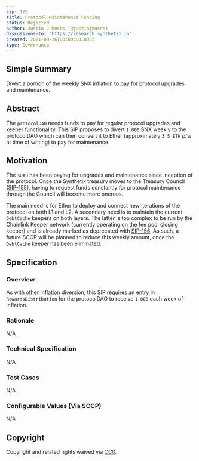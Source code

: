 ```yaml
---
sip: 175
title: Protocol Maintenance Funding
status: Rejected
author: Justin J Moses (@justinjmoses)
discussions-to: 'https://research.synthetix.io'
created: 2021-08-16T00:00:00.000Z
type: Governance
---
```


<!--You can leave these HTML comments in your merged SIP and delete the visible duplicate text guides, they will not appear and may be helpful to refer to if you edit it again. This is the suggested template for new SIPs. Note that an SIP number will be assigned by an editor. When opening a pull request to submit your SIP, please use an abbreviated title in the filename, `sip-draft_title_abbrev.md`. The title should be 44 characters or less.-->

## Simple Summary

<!--"If you can't explain it simply, you don't understand it well enough." Simply describe the outcome the proposed changes intends to achieve. This should be non-technical and accessible to a casual community member.-->

Divert a portion of the weekly SNX inflation to pay for protocol upgrades and maintenance.

## Abstract

<!--A short (~200 word) description of the proposed change, the abstract should clearly describe the proposed change. This is what *will* be done if the SIP is implemented, not *why* it should be done or *how* it will be done. If the SIP proposes deploying a new contract, write, "we propose to deploy a new contract that will do x".-->

The `protocolDAO` needs funds to pay for regular protocol upgrades and keeper functionality. This SIP proposes to divert `1,000` SNX weekly to the protocolDAO which can then convert it to Ether (approximately `3.5 ETH` p/w at time of writing) to pay for maintenance.

## Motivation

<!--This is the problem statement. This is the *why* of the SIP. It should clearly explain *why* the current state of the protocol is inadequate.  It is critical that you explain *why* the change is needed, if the SIP proposes changing how something is calculated, you must address *why* the current calculation is inaccurate or wrong. This is not the place to describe how the SIP will address the issue!-->

The `sDAO` has been paying for upgrades and maintenance since inception of the protocol. Once the Synthetix treasury moves to the Treasury Council ([SIP-155](./sip-155.md)), having to request funds constantly for protocol maintenance through the Council will become more onerous.

The main need is for Ether to deploy and connect new iterations of the protocol on both L1 and L2. A secondary need is to maintain the current `DebtCache` keepers on both layers. The latter is too complex to be run by the Chainlink Keeper network (currently operating on the fee pool closing keeper) and is already marked as deprecated with [SIP-156](./sip-156.md). As such, a future SCCP will be planned to reduce this weekly amount, once the `DebtCache` keeper has been eliminated.

## Specification

<!--The specification should describe the syntax and semantics of any new feature, there are five sections
1. Overview
2. Rationale
3. Technical Specification
4. Test Cases
5. Configurable Values
-->

### Overview

<!--This is a high level overview of *how* the SIP will solve the problem. The overview should clearly describe how the new feature will be implemented.-->

As with other inflation diversion, this SIP requires an entry in `RewardsDistribution` for the protocolDAO to receive `1,000` each week of inflation.

### Rationale

<!--This is where you explain the reasoning behind how you propose to solve the problem. Why did you propose to implement the change in this way, what were the considerations and trade-offs. The rationale fleshes out what motivated the design and why particular design decisions were made. It should describe alternate designs that were considered and related work. The rationale may also provide evidence of consensus within the community, and should discuss important objections or concerns raised during discussion.-->

N/A

### Technical Specification

<!--The technical specification should outline the public API of the changes proposed. That is, changes to any of the interfaces Synthetix currently exposes or the creations of new ones.-->

N/A

### Test Cases

<!--Test cases for an implementation are mandatory for SIPs but can be included with the implementation..-->

N/A

### Configurable Values (Via SCCP)

<!--Please list all values configurable via SCCP under this implementation.-->

N/A

## Copyright

Copyright and related rights waived via [CC0](https://creativecommons.org/publicdomain/zero/1.0/).
